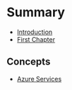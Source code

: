 # Summary

* [Introduction](README.md)
* [First Chapter](chapter1.md)

## Concepts

* [Azure Services](concepts/azure-services.md)

